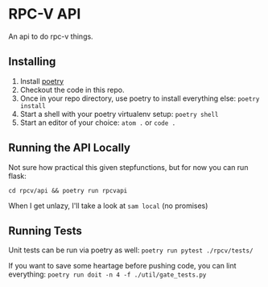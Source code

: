
RPC-V API
=========

An api to do rpc-v things.

Installing
----------

1. Install [poetry](https://pypi.org/project/poetry/)
2. Checkout the code in this repo.
3. Once in your repo directory, use poetry to install everything else:
	`poetry install`
4. Start a shell with your poetry virtualenv setup:
    `poetry shell`
5. Start an editor of your choice:
	`atom .` or `code .`

Running the API Locally
--------------------

Not sure how practical this given stepfunctions, but for now you can run flask:

`cd rpcv/api && poetry run rpcvapi`

When I get unlazy, I'll take a look at `sam local` (no promises)

Running Tests
-------------

Unit tests can be run via poetry as well:
`poetry run pytest ./rpcv/tests/`

If you want to save some heartage before pushing code, 
you can lint everything:
`poetry run doit -n 4 -f ./util/gate_tests.py`